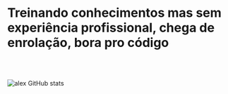 # Treinando conhecimentos mas sem experiência profissional, chega de enrolação, bora pro código 
<br>
<br>


![alex GitHub stats](https://github-readme-stats.vercel.app/api?username=alexmarolli&show_icons=true&theme=gruvbox)
